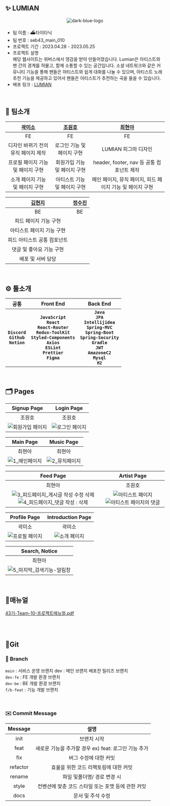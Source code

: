 ## ✨ LUMIAN

<p align="center">
  <img src="https://github.com/TATA-V/fe-sprint-my-agora-states/assets/113578923/804849a0-1d9c-497d-a381-e12c14b04da4" alt="dark-blue-logo">
</p>

- 팀 이름 : ⛴타이타닉
- 팀 번호 : seb43_main_010
- 프로젝트 기간 : 2023.04.28 - 2023.05.25
- 프로젝트 설명<br>
  해당 웹사이트는 위버스에서 영감을 받아 만들어졌습니다. Lumian은 아티스트와 팬 간의 경계를 허물고, 함께 소통할 수 있는 공간입니다. 소셜 네트워크와 같은 커뮤니티 기능을 통해 팬들은 아티스트와 쉽게 대화를 나눌 수 있으며, 아티스트 노래 추천 기능을 제공하고 있어서 팬들은 아티스트가 추천하는 곡을 들을 수 있습니다.
- 배포 링크 : <a href ="http://lumian.s3-website.ap-northeast-2.amazonaws.com/" target = "_blank" > LUMIAN </a>

</br>

## 🎵 팀소개

| [곽미소](https://github.com/SEBFE43GwakMiso) | [조원호](https://github.com/Joe-wonho) |            [최현아](https://github.com/tata-v)            |
| :------------------------------------------: | :------------------------------------: | :-------------------------------------------------------: |
|                      FE                      |                   FE                   |                            FE                             |
|     디자인 바뀌기 전의 뮤직 페이지 제작      |       로그인 기능 및 페이지 구현       |                   LUMIAN 피그마 디자인                    |
|      프로필 페이지 기능 및 페이지 구현       |      회원가입 기능 및 페이지 구현      |         header, footer, nav 등 공통 컴포넌트 제작         |
|       소개 페이지 기능 및 페이지 구현        |      아티스트 기능 및 페이지 구현      | 메인 페이지, 뮤직 페이지, 피드 페이지 기능 및 페이지 구현 |

| [김현지](https://github.com/HJKKIM) | [정수진](https://github.com/sujin13) |
| :---------------------------------: | :----------------------------------: |
|                 BE                  |                  BE                  |
| 피드 페이지 기능 구현 |
| 아티스트 페이지 기능 구현 |
| 피드 아티스트 공통 컴포넌트 |
| 댓글 및 좋아요 기능 구현 |
| 배포 및 서버 담당 |
</br>

## ⚙️ 툴소개

|                     공통                      |                                                                                Front End                                                                                |                                                                                            Back End                                                                                            |
| :-------------------------------------------: | :---------------------------------------------------------------------------------------------------------------------------------------------------------------------: | :--------------------------------------------------------------------------------------------------------------------------------------------------------------------------------------------: |
| **`Discord`**<br>**`Github`**<br>**`Notion`** | **`JavaScript`**<br>**`React`**<br>**`React-Router`**<br>**`Redux-ToolKit`**<br>**`Styled-Components`**<br>**`Axios`**<br>**`ESLint`**<br>**`Prettier`**<br>**`Figma`** | **`Java`**<br>**`JPA`**<br>**`Intellijidea`**<br>**`Spring-MVC`**<br>**`Spring-Boot`**<br>**`Spring-Security`**<br>**`Gradle`**<br>**`JWT`**<br>**`AmazoneC2`**<br>**`Mysql`**<br>**`H2`**<br> |

</br>

## 🗂️ Pages

|                                                        Signup Page                                                        |                                                      Login Page                                                       |
| :-----------------------------------------------------------------------------------------------------------------------: | :-------------------------------------------------------------------------------------------------------------------: |
|                                                          조원호                                                           |                                                        조원호                                                         |
| ![회원가입 페이지](https://github.com/TATA-V/BT21-SIGH-IN/assets/113578923/f745fa0c-eb3d-47db-a85f-0772ab522dda) | ![로그인 페이지](https://github.com/TATA-V/BT21-SIGH-IN/assets/113578923/044ce279-4359-4fbf-bdcb-f6943a0a749a) |

|                                                      Main Page                                                      |                                                     Music Page                                                      |
| :-----------------------------------------------------------------------------------------------------------------: | :-----------------------------------------------------------------------------------------------------------------: |
|                                                       최현아                                                        |                                                       최현아                                                        |
| ![1_메인페이지](https://github.com/TATA-V/BT21-SIGH-IN/assets/113578923/d4597ddf-90e1-494c-b6de-4135a3b77823) | ![2_뮤직페이지](https://github.com/TATA-V/BT21-SIGH-IN/assets/113578923/a13e3454-4f2f-4902-97c0-930665cb16a7) |

|                                                                                                                                               Feed Page                                                                                                                                               |                                                                                                                         Artist Page                                                                                                                         |
| :---------------------------------------------------------------------------------------------------------------------------------------------------------------------------------------------------------------------------------------------------------------------------------------------------: | :---------------------------------------------------------------------------------------------------------------------------------------------------------------------------------------------------------------------------------------------------------: |
|                                                                                                                                                최현아                                                                                                                                                 |                                                                                                                           조원호                                                                                                                            |
| ![3_피드페이지_게시글 작성 수정 삭제](https://github.com/TATA-V/BT21-SIGH-IN/assets/113578923/c71bc101-816e-444d-9117-40fad5456895) ![4_피드페이지_댓글 작성 : 삭제](https://github.com/TATA-V/BT21-SIGH-IN/assets/113578923/8f5bae82-44d1-4f7a-841d-afbc3aa74d13) | ![아티스트 페이지](https://github.com/TATA-V/BT21-SIGH-IN/assets/113578923/e08d3645-1219-4d0b-ad88-69b28009d734) ![아티스트 페이지의 댓글](https://github.com/TATA-V/BT21-SIGH-IN/assets/113578923/563d4e2e-1e7b-4aae-89e0-af7486202f9a) |

|                                                     Profile Page                                                      |                                                 Introduction Page                                                 |
| :-------------------------------------------------------------------------------------------------------------------: | :---------------------------------------------------------------------------------------------------------------: |
|                                                        곽미소                                                         |                                                      곽미소                                                       |
| ![프로필 페이지](https://github.com/TATA-V/BT21-SIGH-IN/assets/113578923/f5b80f26-e2b7-4182-88b5-26a5d3d1023c) | ![소개 페이지](https://github.com/TATA-V/BT21-SIGH-IN/assets/113578923/65cd9c8e-1840-4c84-a888-ef8015755f1d) |

|                                                               Search, Notice                                                               |
| :----------------------------------------------------------------------------------------------------------------------------------------: |
|                                                                   최현아                                                                   |
| ![5_마지막_검색기능-알림창](https://github.com/TATA-V/BT21-SIGH-IN/assets/113578923/6785fa33-54e6-4759-9374-3c6f8b1f2a5f) |

</br>

## 📖매뉴얼

[43기-Team-10-프로젝트매뉴얼.pdf](https://github.com/TATA-V/BT21-SIGH-IN/files/11620186/43.-Team-10-.pdf)

</br>

</br>

## 📎Git

### 🌲 Branch

`main` : 서비스 운영 브랜치 dev : 메인 브랜치 배포전 릴리즈 브랜치
</br>
`dev-fe` : FE 개발 환경 브랜치
</br>
`dev-be` : BE 개발 환경 브랜치
</br>
`f/b-feat` : 기능 개발 브랜치

</br>

### ✉️ Commit Message

| Message  |                         설명                         |
| :------: | :--------------------------------------------------: |
|   init   |                     브랜치 시작                      |
|   feat   | 새로운 기능을 추가할 경우 ex) feat: 로그인 기능 추가 |
|   fix    |                버그 수정에 대한 커밋                 |
| refactor |        효율을 위한 코드 리팩토링에 대한 커밋         |
|  rename  |             파일 및폴더명/ 경로 변경 시              |
|  style   |  컨벤션에 맞춘 코드 스타일 또는 포맷 등에 관한 커밋  |
|   docs   |                  문서 및 주석 수정                   |

</br>
